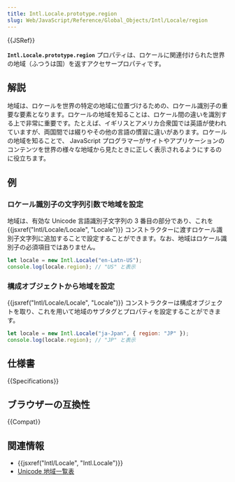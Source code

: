 ```yaml
---
title: Intl.Locale.prototype.region
slug: Web/JavaScript/Reference/Global_Objects/Intl/Locale/region
---
```


{{JSRef}}

**`Intl.Locale.prototype.region`** プロパティは、ロケールに関連付けられた世界の地域（ふつうは国）を返すアクセサープロパティです。

## 解説

地域は、ロケールを世界の特定の地域に位置づけるための、ロケール識別子の重要な要素となります。ロケールの地域を知ることは、ロケール間の違いを識別する上で非常に重要です。たとえば、イギリスとアメリカ合衆国では英語が使われていますが、両国間では綴りやその他の言語の慣習に違いがあります。ロケールの地域を知ることで、 JavaScript プログラマーがサイトやアプリケーションのコンテンツを世界の様々な地域から見たときに正しく表示されるようにするのに役立ちます。

## 例

### ロケール識別子の文字列引数で地域を設定

地域は、有効な Unicode 言語識別子文字列の 3 番目の部分であり、これを {{jsxref("Intl/Locale/Locale", "Locale")}} コンストラクターに渡すロケール識別子文字列に追加することで設定することができます。なお、地域はロケール識別子の必須項目ではありません。

```js
let locale = new Intl.Locale("en-Latn-US");
console.log(locale.region); // "US" と表示
```

### 構成オブジェクトから地域を設定

{{jsxref("Intl/Locale/Locale", "Locale")}} コンストラクターは構成オブジェクトを取り、これを用いて地域のサブタグとプロパティを設定することができます。

```js
let locale = new Intl.Locale("ja-Jpan", { region: "JP" });
console.log(locale.region); // "JP" と表示
```

## 仕様書

{{Specifications}}

## ブラウザーの互換性

{{Compat}}

## 関連情報

- {{jsxref("Intl/Locale", "Intl.Locale")}}
- [Unicode 地域一覧表](https://unicode-org.github.io/cldr-staging/charts/latest/supplemental/territory_containment_un_m_49.html)
